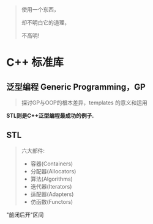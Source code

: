 > 使用一个东西，
>
> 却不明白它的道理，
>
> 不高明!

# C++ 标准库

## 泛型编程 Generic Programming，GP

> 探讨GP与OOP的根本差异，templates 的意义和运用

**STL则是C++泛型编程最成功的例子.**

## STL

> 六大部件:
>
> - 容器(Containers)
> - 分配器(Allocators)
> - 算法(Algorithms)
> - 迭代器(Iterators)
> - 适配器(Adapters)
> - 仿函数(Functors)

"前闭后开"区间



